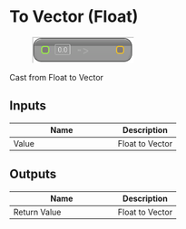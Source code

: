 # To Vector (Float)

<div align="left" data-full-width="false">

<figure><img src="../../../../api/Math/Conversions/To_Vector_(Float).png" alt=""><figcaption></figcaption></figure>

</div>

Cast from Float to Vector

## Inputs

<table><thead><tr><th width="170">Name</th><th>Description</th></tr></thead><tbody><tr><td>Value</td><td>Float to Vector</td></tr></tbody></table>

## Outputs

<table><thead><tr><th width="170">Name</th><th>Description</th></tr></thead><tbody><tr><td>Return Value</td><td>Float to Vector</td></tr></tbody></table>
